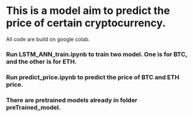 # This is a model aim to predict the price of certain cryptocurrency. #
 All code are build on google colab. 
### Run **LSTM_ANN_train.ipynb** to train two model. One is for BTC, and the other is for ETH. ###
### Run **predict_price.ipynb** to predict the price of BTC and ETH price. ###
### There are pretrained models already in folder **preTrained_model**. ###
